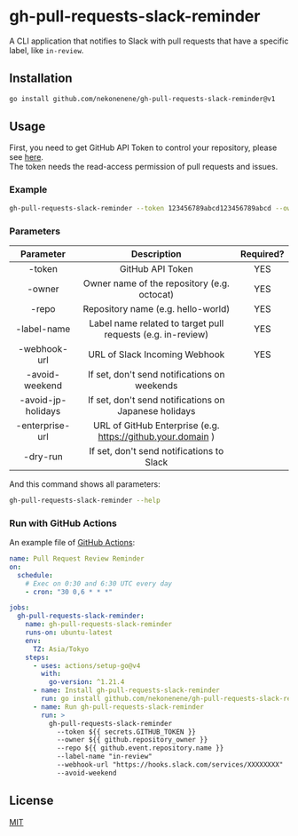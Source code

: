 # gh-pull-requests-slack-reminder

A CLI application that notifies to Slack with pull requests that have a specific label, like `in-review`.


## Installation

```sh
go install github.com/nekonenene/gh-pull-requests-slack-reminder@v1
```

## Usage

First, you need to get GitHub API Token to control your repository, please see [here](https://docs.github.com/authentication/keeping-your-account-and-data-secure/creating-a-personal-access-token).  
The token needs the read-access permission of pull requests and issues.

### Example

```sh
gh-pull-requests-slack-reminder --token 123456789abcd123456789abcd --owner nekonenene --repo my-repository-name --label-name "in-review" --webhook-url https://hooks.slack.com/services/XXXXXXXX --avoid-weekend
```

### Parameters

| Parameter | Description | Required? |
|:---:|:---:|:---:|
|-token| GitHub API Token | YES |
|-owner| Owner name of the repository (e.g. octocat) | YES |
|-repo| Repository name (e.g. hello-world) | YES |
|-label-name| Label name related to target pull requests (e.g. in-review) | YES |
|-webhook-url| URL of Slack Incoming Webhook | YES |
|-avoid-weekend| If set, don't send notifications on weekends |  |
|-avoid-jp-holidays| If set, don't send notifications on Japanese holidays |  |
|-enterprise-url| URL of GitHub Enterprise (e.g. https://github.your.domain ) |  |
|-dry-run| If set, don't send notifications to Slack |  |

And this command shows all parameters:

```sh
gh-pull-requests-slack-reminder --help
```

### Run with GitHub Actions

An example file of [GitHub Actions](https://docs.github.com/actions/using-workflows/workflow-syntax-for-github-actions):

```yml
name: Pull Request Review Reminder
on:
  schedule:
    # Exec on 0:30 and 6:30 UTC every day
    - cron: "30 0,6 * * *"

jobs:
  gh-pull-requests-slack-reminder:
    name: gh-pull-requests-slack-reminder
    runs-on: ubuntu-latest
    env:
      TZ: Asia/Tokyo
    steps:
      - uses: actions/setup-go@v4
        with:
          go-version: ^1.21.4
      - name: Install gh-pull-requests-slack-reminder
        run: go install github.com/nekonenene/gh-pull-requests-slack-reminder@v1
      - name: Run gh-pull-requests-slack-reminder
        run: >
          gh-pull-requests-slack-reminder
            --token ${{ secrets.GITHUB_TOKEN }}
            --owner ${{ github.repository_owner }}
            --repo ${{ github.event.repository.name }}
            --label-name "in-review"
            --webhook-url "https://hooks.slack.com/services/XXXXXXXX"
            --avoid-weekend
```


## License

[MIT](https://choosealicense.com/licenses/mit/)
